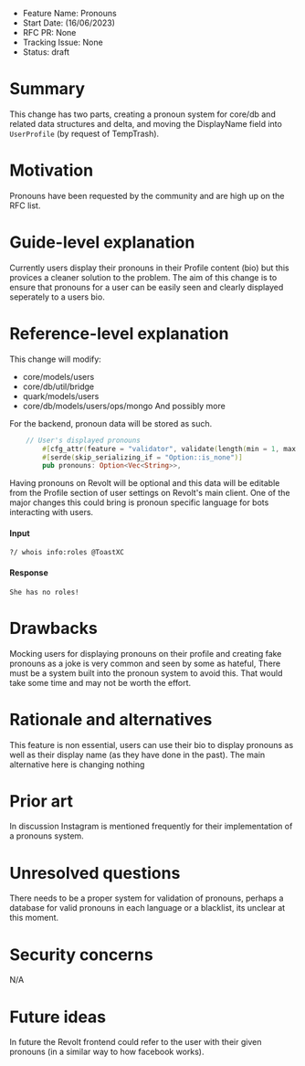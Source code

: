 - Feature Name: Pronouns
- Start Date: (16/06/2023)
- RFC PR: None
- Tracking Issue: None
- Status: draft

# Summary

This change has two parts, creating a pronoun system for core/db and related data structures and delta, and moving the DisplayName field into `UserProfile` (by request of TempTrash). 


# Motivation

Pronouns have been requested by the community and are high up on the RFC list.

# Guide-level explanation

Currently users display their pronouns in their Profile content (bio) but this provices a cleaner solution to the problem. The aim of this change is to ensure that pronouns for a user can be easily seen and clearly displayed seperately to a users bio.

# Reference-level explanation



This change will modify:
- core/models/users
- core/db/util/bridge
- quark/models/users
- core/db/models/users/ops/mongo
  And possibly more

For the backend, pronoun data will be stored as such.
```rust
    // User's displayed pronouns
        #[cfg_attr(feature = "validator", validate(length(min = 1, max = 5)))]
        #[serde(skip_serializing_if = "Option::is_none")]
        pub pronouns: Option<Vec<String>>,
```

Having pronouns on Revolt will be optional and this data will be editable from the Profile section of user settings on Revolt's main client. One of the major changes this could bring is pronoun specific language for bots interacting with users.

#### Input
```text
?/ whois info:roles @ToastXC
```
#### Response
```text
She has no roles!
```


# Drawbacks

Mocking users for displaying pronouns on their profile and creating fake pronouns as a joke is very common and seen by some as hateful, There must be a system built into the pronoun system to avoid this. That would take some time and may not be worth the effort.

# Rationale and alternatives

This feature is non essential, users can use their bio to display pronouns as well as their display name (as they have done in the past). The main alternative here is changing nothing

# Prior art

In discussion Instagram is mentioned frequently for their implementation of a pronouns system.

# Unresolved questions

There needs to be a proper system for validation of pronouns, perhaps a database for valid pronouns in each language or a blacklist, its unclear at this moment.

# Security concerns

N/A

# Future ideas

In future the Revolt frontend could refer to the user with their given pronouns (in a similar way to how facebook works).
